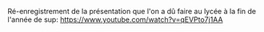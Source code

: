 Ré-enregistrement de la présentation que l'on a dû faire au lycée à la fin de l'année de sup: https://www.youtube.com/watch?v=qEVPto7j1AA
